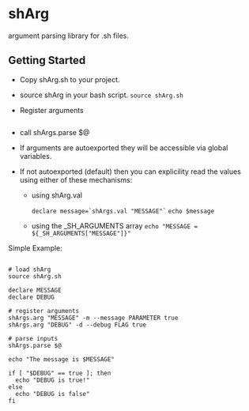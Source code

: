 # shArg
argument parsing library for .sh files.

## Getting Started

* Copy shArg.sh to your project.
* source shArg in your bash script.
  ```source shArg.sh```
* Register arguments
  ``` shArgs.arg "<key: string>" "<short flag name: -string>" "<long flag name: --string>" "<type: PARAMETER | FLAG>" "<auto export: true | false"

* call shArgs.parse $@

 * If arguments are autoexported they will be accessible via global variables.
*  If not autoexported (default) then you can explicility read the values using either of these mechanisms:

    * using shArg.val

      ``` declare message=`shArgs.val "MESSAGE"` ```
      ``` echo $message ```

    * using the _SH_ARGUMENTS array
      ``` echo "MESSAGE = ${_SH_ARGUMENTS["MESSAGE"]}" ```

Simple Example:
```shell

# load shArg
source shArg.sh

declare MESSAGE
declare DEBUG

# register arguments
shArgs.arg "MESSAGE" -m --message PARAMETER true
shArgs.arg "DEBUG" -d --debug FLAG true

# parse inputs
shArgs.parse $@

echo "The message is $MESSAGE"

if [ "$DEBUG" == true ]; then
  echo "DEBUG is true!"
else
  echo "DEBUG is false"
fi

```
